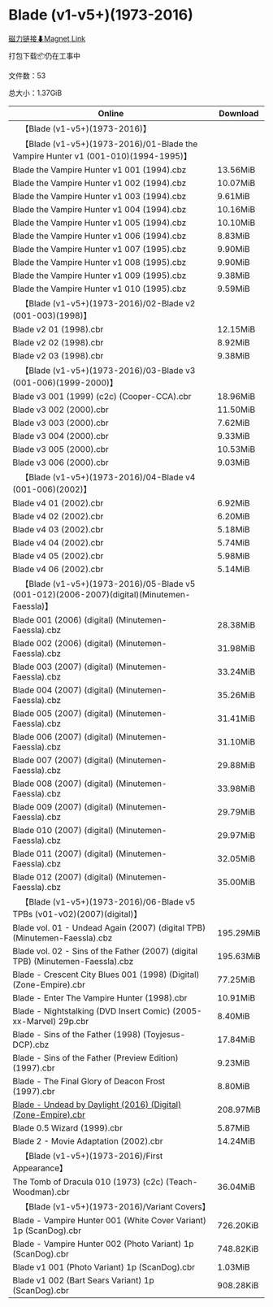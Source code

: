 # Blade (v1-v5+)(1973-2016)

[磁力链接⬇Magnet Link](magnet:?xt=urn:btih:bf9beae49e40e271d76ceadc062e0916711c0ad3&dn=Blade%20%28v1-v5%2B%29%281973-2016%29)

打包下载📦仍在工事中

文件数：53

总大小：1.37GiB

Online | Download
--- | ---
&emsp;【Blade (v1-v5+)(1973-2016)】 | 
&emsp;【Blade (v1-v5+)(1973-2016)/01-Blade the Vampire Hunter v1 (001-010)(1994-1995)】 | 
Blade the Vampire Hunter v1 001 (1994).cbz | 13.56MiB
Blade the Vampire Hunter v1 002 (1994).cbz | 10.07MiB
Blade the Vampire Hunter v1 003 (1994).cbz | 9.61MiB
Blade the Vampire Hunter v1 004 (1994).cbz | 10.16MiB
Blade the Vampire Hunter v1 005 (1994).cbz | 10.10MiB
Blade the Vampire Hunter v1 006 (1994).cbz | 8.83MiB
Blade the Vampire Hunter v1 007 (1995).cbz | 9.90MiB
Blade the Vampire Hunter v1 008 (1995).cbz | 9.90MiB
Blade the Vampire Hunter v1 009 (1995).cbz | 9.38MiB
Blade the Vampire Hunter v1 010 (1995).cbz | 9.59MiB
&emsp;【Blade (v1-v5+)(1973-2016)/02-Blade v2 (001-003)(1998)】 | 
Blade v2 01 (1998).cbr | 12.15MiB
Blade v2 02 (1998).cbr | 8.92MiB
Blade v2 03 (1998).cbr | 9.38MiB
&emsp;【Blade (v1-v5+)(1973-2016)/03-Blade v3 (001-006)(1999-2000)】 | 
Blade v3 001 (1999) (c2c) (Cooper-CCA).cbr | 18.96MiB
Blade v3 002 (2000).cbr | 11.50MiB
Blade v3 003 (2000).cbr | 7.62MiB
Blade v3 004 (2000).cbr | 9.33MiB
Blade v3 005 (2000).cbr | 10.53MiB
Blade v3 006 (2000).cbr | 9.03MiB
&emsp;【Blade (v1-v5+)(1973-2016)/04-Blade v4 (001-006)(2002)】 | 
Blade v4 01 (2002).cbr | 6.92MiB
Blade v4 02 (2002).cbr | 6.20MiB
Blade v4 03 (2002).cbr | 5.18MiB
Blade v4 04 (2002).cbr | 5.74MiB
Blade v4 05 (2002).cbr | 5.98MiB
Blade v4 06 (2002).cbr | 5.14MiB
&emsp;【Blade (v1-v5+)(1973-2016)/05-Blade v5 (001-012)(2006-2007)(digital)(Minutemen-Faessla)】 | 
Blade 001 (2006) (digital) (Minutemen-Faessla).cbz | 28.38MiB
Blade 002 (2006) (digital) (Minutemen-Faessla).cbz | 31.98MiB
Blade 003 (2007) (digital) (Minutemen-Faessla).cbz | 33.24MiB
Blade 004 (2007) (digital) (Minutemen-Faessla).cbz | 35.26MiB
Blade 005 (2007) (digital) (Minutemen-Faessla).cbz | 31.41MiB
Blade 006 (2007) (digital) (Minutemen-Faessla).cbz | 31.10MiB
Blade 007 (2007) (digital) (Minutemen-Faessla).cbz | 29.88MiB
Blade 008 (2007) (digital) (Minutemen-Faessla).cbz | 33.98MiB
Blade 009 (2007) (digital) (Minutemen-Faessla).cbz | 29.79MiB
Blade 010 (2007) (digital) (Minutemen-Faessla).cbz | 29.97MiB
Blade 011 (2007) (digital) (Minutemen-Faessla).cbz | 32.05MiB
Blade 012 (2007) (digital) (Minutemen-Faessla).cbz | 35.00MiB
&emsp;【Blade (v1-v5+)(1973-2016)/06-Blade v5 TPBs (v01-v02)(2007)(digital)】 | 
Blade vol. 01 - Undead Again (2007) (digital TPB) (Minutemen-Faessla).cbz | 195.29MiB
Blade vol. 02 - Sins of the Father (2007) (digital TPB) (Minutemen-Faessla).cbz | 195.63MiB
Blade - Crescent City Blues 001 (1998) (Digital) (Zone-Empire).cbr | 77.25MiB
Blade - Enter The Vampire Hunter (1998).cbr | 10.91MiB
Blade - Nightstalking (DVD Insert Comic) (2005-xx-Marvel) 29p.cbr | 8.40MiB
Blade - Sins of the Father (1998) (Toyjesus-DCP).cbz | 17.84MiB
Blade - Sins of the Father (Preview Edition) (1997).cbr | 9.23MiB
Blade - The Final Glory of Deacon Frost (1997).cbr | 8.80MiB
[Blade - Undead by Daylight (2016) (Digital) (Zone-Empire).cbr](https://github.com/alicewish/markdown/blob/master/comic/Blade-Undead-by-Daylight-2016-Digital-Zone-Empire-cbr.md) | 208.97MiB
Blade 0.5 Wizard (1999).cbr | 5.87MiB
Blade 2 - Movie Adaptation (2002).cbr | 14.24MiB
&emsp;【Blade (v1-v5+)(1973-2016)/First Appearance】 | 
The Tomb of Dracula 010 (1973) (c2c) (Teach-Woodman).cbr | 36.04MiB
&emsp;【Blade (v1-v5+)(1973-2016)/Variant Covers】 | 
Blade - Vampire Hunter 001 (White Cover Variant) 1p (ScanDog).cbr | 726.20KiB
Blade - Vampire Hunter 002 (Photo Variant) 1p (ScanDog).cbr | 748.82KiB
Blade v1 001 (Photo Variant) 1p (ScanDog).cbr | 1.03MiB
Blade v1 002 (Bart Sears Variant) 1p (ScanDog).cbr | 908.28KiB